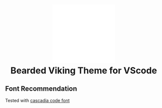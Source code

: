 <h1 align="center">
    <img src="https://raw.githubusercontent.com/beardedvikingdev/beardedviking-vscode-theme/main/bearded-viking-white.png" alt="Bearded Viking Logo" width="200">
  <br>
  Bearded Viking Theme for VScode
  <br>
</h1>

## Font Recommendation

Tested with [cascadia code font](https://github.com/microsoft/cascadia-code)
